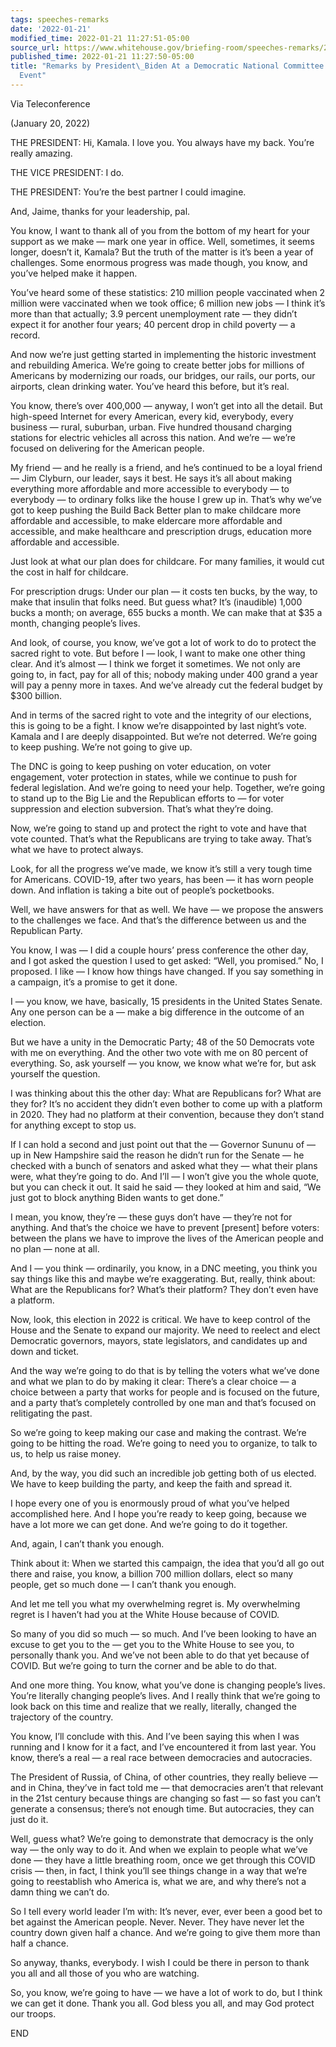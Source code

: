 ```yaml
---
tags: speeches-remarks
date: '2022-01-21'
modified_time: 2022-01-21 11:27:51-05:00
source_url: https://www.whitehouse.gov/briefing-room/speeches-remarks/2022/01/21/remarks-by-president-biden-at-a-democratic-national-committee-grassroots-event/
published_time: 2022-01-21 11:27:50-05:00
title: "Remarks by President\_Biden At a Democratic National Committee Grassroots\_\
  Event"
---
```

 
Via Teleconference  
  
(January 20, 2022)

THE PRESIDENT: Hi, Kamala. I love you. You always have my back. You’re
really amazing.

THE VICE PRESIDENT: I do.

THE PRESIDENT: You’re the best partner I could imagine.

And, Jaime, thanks for your leadership, pal.

You know, I want to thank all of you from the bottom of my heart for
your support as we make — mark one year in office. Well, sometimes, it
seems longer, doesn’t it, Kamala? But the truth of the matter is it’s
been a year of challenges. Some enormous progress was made though, you
know, and you’ve helped make it happen.

You’ve heard some of these statistics: 210 million people vaccinated
when 2 million were vaccinated when we took office; 6 million new jobs —
I think it’s more than that actually; 3.9 percent unemployment rate —
they didn’t expect it for another four years; 40 percent drop in child
poverty — a record.

And now we’re just getting started in implementing the historic
investment and rebuilding America. We’re going to create better jobs for
millions of Americans by modernizing our roads, our bridges, our rails,
our ports, our airports, clean drinking water. You’ve heard this before,
but it’s real.

You know, there’s over 400,000 — anyway, I won’t get into all the
detail. But high-speed Internet for every American, every kid,
everybody, every business — rural, suburban, urban. Five hundred
thousand charging stations for electric vehicles all across this nation.
And we’re — we’re focused on delivering for the American people.

My friend — and he really is a friend, and he’s continued to be a loyal
friend — Jim Clyburn, our leader, says it best. He says it’s all about
making everything more affordable and more accessible to everybody — to
everybody — to ordinary folks like the house I grew up in. That’s why
we’ve got to keep pushing the Build Back Better plan to make childcare
more affordable and accessible, to make eldercare more affordable and
accessible, and make healthcare and prescription drugs, education more
affordable and accessible.

Just look at what our plan does for childcare. For many families, it
would cut the cost in half for childcare.

For prescription drugs: Under our plan — it costs ten bucks, by the way,
to make that insulin that folks need. But guess what? It’s (inaudible)
1,000 bucks a month; on average, 655 bucks a month. We can make that at
$35 a month, changing people’s lives.

And look, of course, you know, we’ve got a lot of work to do to protect
the sacred right to vote. But before I — look, I want to make one other
thing clear. And it’s almost — I think we forget it sometimes. We not
only are going to, in fact, pay for all of this; nobody making under 400
grand a year will pay a penny more in taxes. And we’ve already cut the
federal budget by $300 billion.

And in terms of the sacred right to vote and the integrity of our
elections, this is going to be a fight. I know we’re disappointed by
last night’s vote. Kamala and I are deeply disappointed. But we’re not
deterred. We’re going to keep pushing. We’re not going to give up.

The DNC is going to keep pushing on voter education, on voter
engagement, voter protection in states, while we continue to push for
federal legislation. And we’re going to need your help. Together, we’re
going to stand up to the Big Lie and the Republican efforts to — for
voter suppression and election subversion. That’s what they’re doing.

Now, we’re going to stand up and protect the right to vote and have that
vote counted. That’s what the Republicans are trying to take away.
That’s what we have to protect always.

Look, for all the progress we’ve made, we know it’s still a very tough
time for Americans. COVID-19, after two years, has been — it has worn
people down. And inflation is taking a bite out of people’s pocketbooks.

Well, we have answers for that as well. We have — we propose the answers
to the challenges we face. And that’s the difference between us and the
Republican Party.

You know, I was — I did a couple hours’ press conference the other day,
and I got asked the question I used to get asked: “Well, you promised.”
No, I proposed. I like — I know how things have changed. If you say
something in a campaign, it’s a promise to get it done.

I — you know, we have, basically, 15 presidents in the United States
Senate. Any one person can be a — make a big difference in the outcome
of an election.

But we have a unity in the Democratic Party; 48 of the 50 Democrats vote
with me on everything. And the other two vote with me on 80 percent of
everything. So, ask yourself — you know, we know what we’re for, but ask
yourself the question.

I was thinking about this the other day: What are Republicans for? What
are they for? It’s no accident they didn’t even bother to come up with a
platform in 2020. They had no platform at their convention, because they
don’t stand for anything except to stop us.

If I can hold a second and just point out that the — Governor Sununu of
— up in New Hampshire said the reason he didn’t run for the Senate — he
checked with a bunch of senators and asked what they — what their plans
were, what they’re going to do. And I’ll — I won’t give you the whole
quote, but you can check it out. It said he said — they looked at him
and said, “We just got to block anything Biden wants to get done.”

I mean, you know, they’re — these guys don’t have — they’re not for
anything. And that’s the choice we have to prevent \[present\] before
voters: between the plans we have to improve the lives of the American
people and no plan — none at all.

And I — you think — ordinarily, you know, in a DNC meeting, you think
you say things like this and maybe we’re exaggerating. But, really,
think about: What are the Republicans for? What’s their platform? They
don’t even have a platform.

Now, look, this election in 2022 is critical. We have to keep control of
the House and the Senate to expand our majority. We need to reelect and
elect Democratic governors, mayors, state legislators, and candidates up
and down and ticket.

And the way we’re going to do that is by telling the voters what we’ve
done and what we plan to do by making it clear: There’s a clear choice —
a choice between a party that works for people and is focused on the
future, and a party that’s completely controlled by one man and that’s
focused on relitigating the past.

So we’re going to keep making our case and making the contrast. We’re
going to be hitting the road. We’re going to need you to organize, to
talk to us, to help us raise money.

And, by the way, you did such an incredible job getting both of us
elected. We have to keep building the party, and keep the faith and
spread it.

I hope every one of you is enormously proud of what you’ve helped
accomplished here. And I hope you’re ready to keep going, because we
have a lot more we can get done. And we’re going to do it together.

And, again, I can’t thank you enough.

Think about it: When we started this campaign, the idea that you’d all
go out there and raise, you know, a billion 700 million dollars, elect
so many people, get so much done — I can’t thank you enough.

And let me tell you what my overwhelming regret is. My overwhelming
regret is I haven’t had you at the White House because of COVID.

So many of you did so much — so much. And I’ve been looking to have an
excuse to get you to the — get you to the White House to see you, to
personally thank you. And we’ve not been able to do that yet because of
COVID. But we’re going to turn the corner and be able to do that.

And one more thing. You know, what you’ve done is changing people’s
lives. You’re literally changing people’s lives. And I really think that
we’re going to look back on this time and realize that we really,
literally, changed the trajectory of the country.

You know, I’ll conclude with this. And I’ve been saying this when I was
running and I know for it a fact, and I’ve encountered it from last
year. You know, there’s a real — a real race between democracies and
autocracies.

The President of Russia, of China, of other countries, they really
believe — and in China, they’ve in fact told me — that democracies
aren’t that relevant in the 21st century because things are changing so
fast — so fast you can’t generate a consensus; there’s not enough time.
But autocracies, they can just do it.

Well, guess what? We’re going to demonstrate that democracy is the only
way — the only way to do it. And when we explain to people what we’ve
done — they have a little breathing room, once we get through this COVID
crisis — then, in fact, I think you’ll see things change in a way that
we’re going to reestablish who America is, what we are, and why there’s
not a damn thing we can’t do.

So I tell every world leader I’m with: It’s never, ever, ever been a
good bet to bet against the American people. Never. Never. They have
never let the country down given half a chance. And we’re going to give
them more than half a chance.

So anyway, thanks, everybody. I wish I could be there in person to thank
you all and all those of you who are watching.

So, you know, we’re going to have — we have a lot of work to do, but I
think we can get it done. Thank you all. God bless you all, and may God
protect our troops.

END
